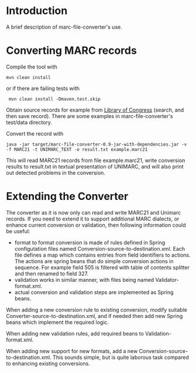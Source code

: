 # Introduction #

A brief description of marc-file-converter's use.

# Converting MARC records #

Compile the tool with

`mvn clean install`

or if there are failing tests with

` mvn clean install -Dmaven.test.skip`

Obtain source records for example from [Library of Congress](http://catalog.loc.gov) (search, and then save record). There are some examples in marc-file-converter's test/data directory.

Convert the record with

`java -jar target/marc-file-converter-0.9-jar-with-dependencies.jar -v -f MARC21 -t UNIMARC_TEXT -o result.txt example.marc21`

This will read MARC21 records from file example.marc21, write conversion results to result.txt in textual presentation of UNIMARC, and will also print out detected problems in the conversion.

# Extending the Converter #

The converter as it is now only can read and write MARC21 and Unimarc records. If you need to extend it to support additional MARC dialects, or enhance current conversion or validation, then following information could be useful:
  * format to format conversion is made of rules defined in Spring configutation files named Conversion-source-to-destination.xml. Each file defines a map which contains entries from field identifiers to actions. The actions are spring beans that do simple conversion actions in sequence. For example field 505 is filtered with table of contents splitter and then renamed to field 327.
  * validation works in similar manner, with files being named Validator-format.xml.
  * actual conversion and validation steps are implemented as Spring beans.

When adding a new conversion rule to existing conversion, modify suitable Converter-source-to-destination.xml, and if needed then add new Spring beans which implement the required logic.

When adding new validation rules, add required beans to Validation-format.xml.

When adding new support for new formats, add a new Conversion-source-to-destination.xml. This sounds simple, but is quite laborous task compared to enhancing existing conversions.